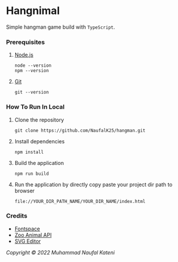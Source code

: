 # Hangnimal

Simple hangman game build with `TypeScript`.

### Prerequisites

1. [Node.js](https://nodejs.org/en/)
    ```
    node --version
    npm --version
    ```
2. [Git](https://git-scm.com/downloads)
    ```
    git --version
    ```

### How To Run In Local

1. Clone the repository
    ```
    git clone https://github.com/NaufalK25/hangman.git
    ```
2. Install dependencies
    ```
    npm install
    ```
3. Build the application
    ```
    npm run build
    ```
4. Run the application by directly copy paste your project dir path to browser
    ```
    file://YOUR_DIR_PATH_NAME/YOUR_DIR_NAME/index.html
    ```

### Credits

-   [Fontspace](https://www.fontspace.com/)
-   [Zoo Animal API](https://zoo-animal-api.herokuapp.com/)
-   [SVG Editor](https://www.svgeditoronline.com/)

_Copyright © 2022 Muhammad Naufal Kateni_
